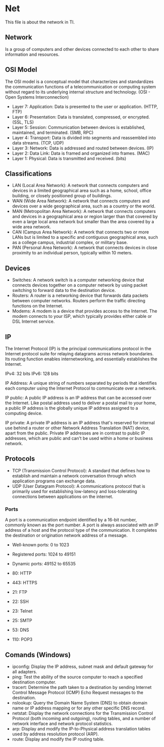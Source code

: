 # Net

This file is about the network in TI.

## Network
Is a group of computers and other devices connected to each other to share information and resources.

## OSI Model
The OSI model is a conceptual model that characterizes and standardizes the communication functions of a telecommunication or computing system without regard to its underlying internal structure and technology. (OSI - Open Systems Interconnection)

- Layer 7: Application: Data is presented to the user or application. (HTTP, FTP)
- Layer 6: Presentation: Data is translated, compressed, or encrypted. (SSL, TLS)
- Layer 5: Session: Communication between devices is established, maintained, and terminated. (SMB, RPC)
- Layer 4: Transport: Data is divided into segments and reassembled into data streams. (TCP, UDP)
- Layer 3: Network: Data is addressed and routed between devices. (IP)
- Layer 2: Data Link: Data is framed and organized into frames. (MAC)
- Layer 1: Physical: Data is transmitted and received. (bits)

## Classifications
- LAN (Local Area Network): A network that connects computers and devices in a limited geographical area such as a home, school, office building, or closely positioned group of buildings.
- WAN (Wide Area Network): A network that connects computers and devices over a wide geographical area, such as a country or the world.
- MAN (Metropolitan Area Network): A network that connects computers and devices in a geographical area or region larger than that covered by even a large local area network but smaller than the area covered by a wide area network.
- CAN (Campus Area Network): A network that connects two or more LANs but is limited to a specific and contiguous geographical area, such as a college campus, industrial complex, or military base.
- PAN (Personal Area Network): A network that connects devices in close proximity to an individual person, typically within 10 meters.

## Devices
- Switches: A network switch is a computer networking device that connects devices together on a computer network by using packet switching to forward data to the destination device.
- Routers: A router is a networking device that forwards data packets between computer networks. Routers perform the traffic directing functions on the Internet.
- Modems: A modem is a device that provides access to the Internet. The modem connects to your ISP, which typically provides either cable or DSL Internet service.

## IP
The Internet Protocol (IP) is the principal communications protocol in the Internet protocol suite for relaying datagrams across network boundaries. Its routing function enables internetworking, and essentially establishes the Internet.

IPv4: 32 bits
IPv6: 128 bits

IP Address: A unique string of numbers separated by periods that identifies each computer using the Internet Protocol to communicate over a network.

IP public: A public IP address is an IP address that can be accessed over the Internet. Like postal address used to deliver a postal mail to your home, a public IP address is the globally unique IP address assigned to a computing device.

IP private: A private IP address is an IP address that's reserved for internal use behind a router or other Network Address Translation (NAT) device, apart from the public. Private IP addresses are in contrast to public IP addresses, which are public and can't be used within a home or business network.

## Protocols
- TCP (Transmission Control Protocol): A standard that defines how to establish and maintain a network conversation through which application programs can exchange data.
- UDP (User Datagram Protocol): A communications protocol that is primarily used for establishing low-latency and loss-tolerating connections between applications on the internet.

### Ports
A port is a communication endpoint identified by a 16-bit number, commonly known as the port number. A port is always associated with an IP address of a host and the protocol type of the communication. It completes the destination or origination network address of a message.

- Well-known ports: 0 to 1023
- Registered ports: 1024 to 49151
- Dynamic ports: 49152 to 65535

- 80: HTTP
- 443: HTTPS
- 21: FTP
- 22: SSH
- 23: Telnet
- 25: SMTP
- 53: DNS
- 110: POP3

## Comands (Windows)
- ipconfig: Display the IP address, subnet mask and default gateway for all adapters.
- ping: Test the ability of the source computer to reach a specified destination computer.
- tracert: Determine the path taken to a destination by sending Internet Control Message Protocol (ICMP) Echo Request messages to the destination.
- nslookup: Query the Domain Name System (DNS) to obtain domain name or IP address mapping or for any other specific DNS record.
- netstat: Display the network connections for the Transmission Control Protocol (both incoming and outgoing), routing tables, and a number of network interface and network protocol statistics.
- arp: Display and modify the IP-to-Physical address translation tables used by address resolution protocol (ARP).
- route: Display and modify the IP routing table.
